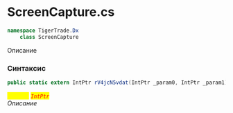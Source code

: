 
# ScreenCapture.cs
```csharp
namespace TigerTrade.Dx  
    class ScreenCapture
```

Описание

### Синтаксис
```csharp
public static extern IntPtr rV4jcN5vdat(IntPtr _param0, IntPtr _param1)
```

<mark style="color:yellow;">`_param1`</mark> <mark style="color:red;">*`IntPtr`*</mark>  
 *Описание*  
  

                    
                    
